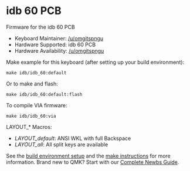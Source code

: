 # idb 60 PCB

Firmware for the idb 60 PCB

* Keyboard Maintainer: [/u/omgitspngu](https://github.com/itspngu)
* Hardware Supported: idb 60 PCB
* Hardware Availability: [/u/omgitspngu](https://www.reddit.com/user/omgitspngu/)

Make example for this keyboard (after setting up your build environment):

    make idb/idb_60:default

Or to make and flash:

    make idb/idb_60:default:flash
	
To compile VIA firmware:

    make idb/idb_60:via
	
LAYOUT_* Macros:

 * *LAYOUT_default*: ANSI WKL with full Backspace
 * *LAYOUT_all*: All split keys are available

See the [build environment setup](https://docs.qmk.fm/#/getting_started_build_tools) and the [make instructions](https://docs.qmk.fm/#/getting_started_make_guide) for more information. Brand new to QMK? Start with our [Complete Newbs Guide](https://docs.qmk.fm/#/newbs).
